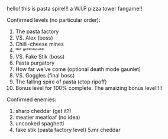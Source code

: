 hello! this is pasta spire!!!
a W.I.P pizza tower fangame!!

Confirmed levels (no particular order):
1. The pasta factory
2. VS. Alex (boss)
3. Chilli-cheese mines
4. ᵗʰᵉ ᵍʳᵉᵉⁿʰᵒᵘˢᵉ
5. VS. Fake Stik (boss)
6. Pasta purgatory
7. How far we've come (optional death mode gaunlet)
8. VS. Goggles (final boss)
9. The falling spire of pasta (ctop ripoff)
10. Bonus level for 100% complete: The amaizing bonus level!!!!


Confirmed enemies:
1. sharp cheddar (get it?)
2. meatier meatloaf (no idea)
3. uncooked spaghetti
4. fake stik (pasta factory level)
5.mr cheddar

